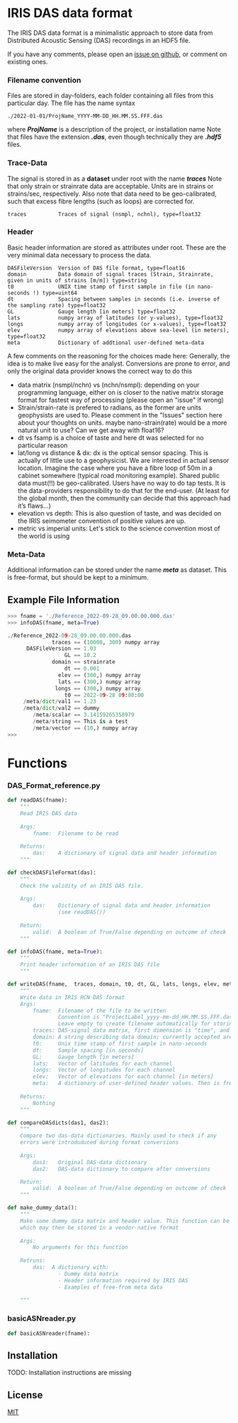 # IRIS DAS data format

The IRIS DAS data format is a minimalistic approach to store data from Distributed Acoustic Sensing (DAS) recordings in an HDF5 file.

If you have any comments, please open an [issue on github](https://github.com/DAS-RCN/IRIS_DASformat/issues), or comment on existing ones.

### Filename convention
Files are stored in day-folders, each folder containing all files from this particular day. The file has the name syntax 
```
./2022-01-01/ProjName_YYYY-MM-DD_HH.MM.SS.FFF.das
```
where ***ProjName*** is a description of the project, or installation name
Note that files have the extension ***.das***, even though technically they are ***.hdf5*** files.


### Trace-Data
The signal is stored in as a **dataset** under root with the name ***traces***
Note that only strain or strainrate data are acceptable. Units are in strains or strains/sec, respectively.
Also note that data need to be geo-calibrated, such that excess fibre lengths (such as loops) are corrected for. 

```
traces          Traces of signal (nsmpl, nchnl), type=float32
```

### Header
Basic header information are stored as attributes under root. These are the very minimal data necessary to process the data.
```
DASFileVersion  Version of DAS file format, type=float16
domain          Data domain of signal traces (Strain, Strainrate, given in units of strains [m/m]) type=string
t0              UNIX time stamp of first sample in file (in nano-seconds !) type=uint64
dt              Spacing between samples in seconds (i.e. inverse of the sampling rate) type=float32
GL              Gauge length [in meters] type=float32
lats            numpy array of latitudes (or y-values), type=float32
longs           numpy array of longitudes (or x-values), type=float32
elev            numpy array of elevations above sea-level (in meters), type=float32
meta            Dictionary of addtional user-defined meta-data
```
A few comments on the reasoning for the choices made here:
Generally, the idea is to make live easy for the analyst. Conversions are prone to error, and only the original data provider knows the correct way to do this
* data matrix (nsmpl/nchn) vs (nchn/nsmpl): depending on your programming language, either on is closer to the native matrix storage format for fastest way of processing (please open an "issue" if wrong)
* Strain/strain-rate is prefered to radians, as the former are units geophysists are used to. Please comment in the "Issues" section here about your thoughts on units. maybe nano-strain(rate) would be a more natural unit to use? Can we get away with float16?
* dt vs fsamp is a choice of taste and here dt was selected for no particular reason
* lat/long vs distance & dx: dx is the optical sensor spacing. This is actually of little use to a geophysicist. We are interested in actual sensor location. Imagine the case where you have a fibre loop of 50m in a cabinet somewhere (typical road monitoring example). Shared public data must(!!) be geo-calibrated. Users have no way to do tap tests. It is the data-providers responsibility to do that for the end-user. (At least for the global month, then the community can decide that this approach had it’s flaws…)
* elevation vs depth: This is also question of taste, and was decided on the IRIS seimometer convention of positive values are up.
* metric vs imperial units: Let's stick to the science convention most of the world is using





### Meta-Data
Additional information can be stored under the name ***meta*** as dataset. This is free-format, but should be kept to a minimum.





## Example File Information

```python
>>> fname = './Reference_2022-09-28_09.00.00.000.das'
>>> infoDAS(fname, meta=True)

./Reference_2022-09-28_09.00.00.000.das
              traces == (10000, 300) numpy array
      DASFileVersion == 1.03
                  GL == 10.2
              domain == strainrate
                  dt == 0.001
                elev == (300,) numpy array
                lats == (300,) numpy array
               longs == (300,) numpy array
                  t0 == 2022-09-28 09:00:00
     /meta/dict/val1 == 1.23
     /meta/dict/val2 == dummy
        /meta/scalar == 3.14159265358979
        /meta/string == This is a test
        /meta/vector == (10,) numpy array
>>>
```


# Functions

### DAS_Format_reference.py
```python
def readDAS(fname):
    """
    Read IRIS DAS data 
    
    Args:
        fname:  Filename to be read 
        
    Returns:
        das:    A dictionary of signal data and header information
    """
```
```python
def checkDASFileFormat(das):
    """
    Check the validity of an IRIS DAS file. 
    
    Args:
        das:    Dictionary of signal data and header information 
                (see readDAS())
    
    Return: 
        valid:  A boolean of True/False depending on outcome of check
    """
```
```python
def infoDAS(fname, meta=True):
    """
    Print header information of an IRIS DAS file
    """
```
```python
def writeDAS(fname,  traces, domain, t0, dt, GL, lats, longs, elev, meta={}):
    """
    Write data in IRIS RCN DAS format
    Args:
        fname:  Filename of the file to be written
                Convention is "ProjectLabel_yyyy-mm-dd_HH.MM.SS.FFF.das"
                Leave empty to create filename automatically for storing in current working directory
        traces: DAS-signal data matrix, first dimension is "time", and second dimension "channel" (nSample, nChannel)
        domain: A string describing data domain; currently accepted are {"strain", "strainrate"}
        t0:     Unix time stamp of first sample in nano-seconds 
        dt:     Sample spacing [in seconds]
        GL:     Gauge length [in meters]
        lats:   Vector of latitudes for each channel
        longs:  Vector of longitudes for each channel
        elev:   Vector of elevations for each channel [in meters]
        meta:   A dictionary of user-defined header values. Then is free-form
    
    Returns:
        Nothing
    """
```
```python
def compareDASdicts(das1, das2):
    """
    Compare two das-data dictionaries. Mainly used to check if any 
    errors were introduduced during format conversions
    
    Args:
        das1:   Original DAS-data dictionary
        das2:   DAS-data dictionary to compare after conversions

    Return: 
        valid:  A boolean of True/False depending on outcome of check
    """
```
```python
def make_dummy_data():
    """
    Make some dummy data matrix and header value. This function can be used to genrate data 
    which may then be stored in a vendor-native format
    
    Args:
        No arguments for this function
    
    Retruns:
        das:  A dictionary with: 
                - Dummy data matrix
                - Header information required by IRIS DAS
                - Examples of free-from meta data
        
    """
```

### basicASNreader.py
```python
def basicASNreader(fname):
```






 




## Installation

TODO: Installation instructions are missing



## License
[MIT](https://choosealicense.com/licenses/mit/)
